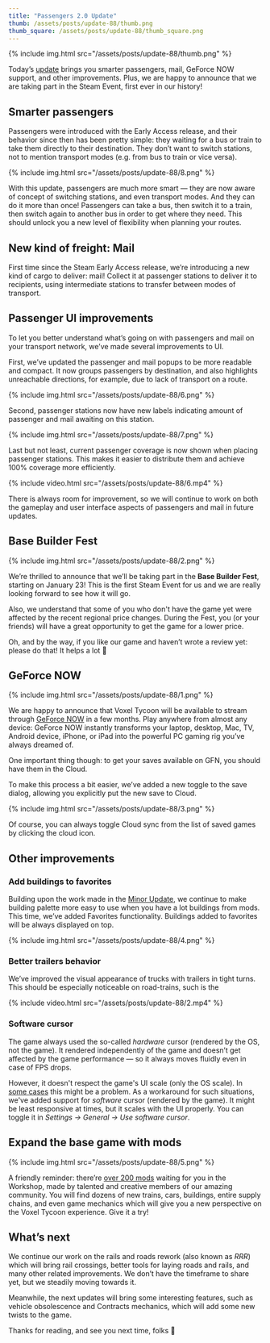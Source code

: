 ```yaml
---
title: "Passengers 2.0 Update"
thumb: /assets/posts/update-88/thumb.png
thumb_square: /assets/posts/update-88/thumb_square.png
---
```


{% include img.html src="/assets/posts/update-88/thumb.png" %}

Today’s [update](/changelog) brings you smarter passengers, mail, GeForce NOW support, and other improvements. Plus, we are happy to announce that we are taking part in the Steam Event, first ever in our history!

## Smarter passengers

Passengers were introduced with the Early Access release, and their behavior since then has been pretty simple: they waiting for a bus or train to take them directly to their destination. They don’t want to switch stations, not to mention transport modes (e.g. from bus to train or vice versa).

{% include img.html src="/assets/posts/update-88/8.png" %}

With this update, passengers are much more smart — they are now aware of concept of switching stations, and even transport modes. And they can do it more than once! Passengers can take a bus, then switch it to a train, then switch again to another bus in order to get where they need. This should unlock you a new level of flexibility when planning your routes.

## New kind of freight: Mail

First time since the Steam Early Access release, we’re introducing a new kind of cargo to deliver: mail! Collect it at passenger stations to deliver it to recipients, using intermediate stations to transfer between modes of transport.

## Passenger UI improvements

To let you better understand what’s going on with passengers and mail on your transport network, we’ve made several improvements to UI.

First, we’ve updated the passenger and mail popups to be more readable and compact. It now groups passengers by destination, and also highlights unreachable directions, for example, due to lack of transport on a route.

{% include img.html src="/assets/posts/update-88/6.png" %}

Second, passenger stations now have new labels indicating amount of passenger and mail awaiting on this station.

{% include img.html src="/assets/posts/update-88/7.png" %}

Last but not least, current passenger coverage is now shown when placing passenger stations. This makes it easier to distribute them and achieve 100% coverage more efficiently.

{% include video.html src="/assets/posts/update-88/6.mp4" %}

There is always room for improvement, so we will continue to work on both the gameplay and user interface aspects of passengers and mail in future updates.

## Base Builder Fest

{% include img.html src="/assets/posts/update-88/2.png" %}

We’re thrilled to announce that we’ll be taking part in the **Base Builder Fest**, starting on January 23! This is the first Steam Event for us and we are really looking forward to see how it will go.

Also, we understand that some of you who don't have the game yet were affected by the recent regional price changes. During the Fest, you (or your friends) will have a great opportunity to get the game for a lower price.

Oh, and by the way, if you like our game and haven’t wrote a review yet: please do that! It helps a lot 💫

## GeForce NOW

{% include img.html src="/assets/posts/update-88/1.png" %}

We are happy to announce that Voxel Tycoon will be available to stream through [GeForce NOW](https://www.nvidia.com/en-us/geforce-now/) in a few months. Play anywhere from almost any device: GeForce NOW instantly transforms your laptop, desktop, Mac, TV, Android device, iPhone, or iPad into the powerful PC gaming rig you’ve always dreamed of.

One important thing though: to get your saves available on GFN, you should have them in the Cloud.

To make this process a bit easier, we’ve added a new toggle to the save dialog, allowing you explicitly put the new save to Cloud. 

{% include img.html src="/assets/posts/update-88/3.png" %}

Of course, you can always toggle Cloud sync from the list of saved games by clicking the cloud icon.

## Other improvements

### Add buildings to favorites

Building upon the work made in the [Minor Update](https://www.notion.so/Passengers-2-0-Update-d836e3e218cc45228ee53e5734069277), we continue to make building palette more easy to use when you have a lot buildings from mods. This time, we’ve added Favorites functionality. Buildings added to favorites will be always displayed on top.

{% include img.html src="/assets/posts/update-88/4.png" %}

### Better trailers behavior

We’ve improved the visual appearance of trucks with trailers in tight turns. This should be especially noticeable on road-trains, such is the

{% include video.html src="/assets/posts/update-88/2.mp4" %}

### Software cursor

The game always used the so-called *hardware* cursor (rendered by the OS, not the game). It rendered independently of the game and doesn’t get affected by the game performance — so it always moves fluidly even in case of FPS drops.

However, it doesn't respect the game's UI scale (only the OS scale). In [some cases](https://github.com/voxeltycoon/issues/issues/1000) this might be a problem. As a workaround for such situations, we've added support for *software* cursor (rendered by the game). It might be least responsive at times, but it scales with the UI properly. You can toggle it in *Settings → General → Use software cursor*.

## Expand the base game with mods

{% include img.html src="/assets/posts/update-88/5.png" %}

A friendly reminder: there’re [over 200 mods](https://steamcommunity.com/app/732050/workshop/) waiting for you in the Workshop, made by talented and creative members of our amazing community. You will find dozens of new trains, cars, buildings, entire supply chains, and even game mechanics which will give you a new perspective on the Voxel Tycoon experience. Give it a try!

## What’s next

We continue our work on the rails and roads rework (also known as *RRR*) which will bring rail crossings, better tools for laying roads and rails, and many other related improvements. We don’t have the timeframe to share yet, but we steadily moving towards it.

Meanwhile, the next updates will bring some interesting features, such as vehicle obsolescence and Contracts mechanics, which will add some new twists to the game.

Thanks for reading, and see you next time, folks 💜